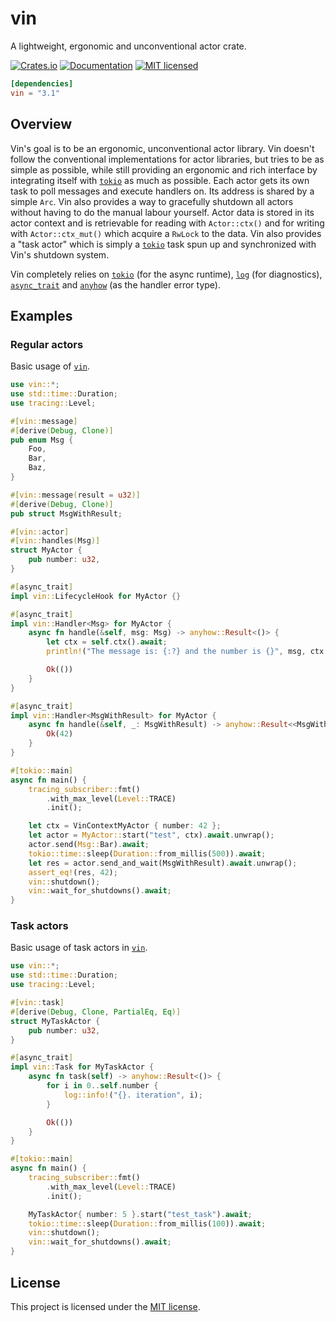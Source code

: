 # vin
A lightweight, ergonomic and unconventional actor crate.

[![Crates.io][crates-badge]][crates-url] [![Documentation][docs-badge]][docs-url] [![MIT licensed][mit-badge]][mit-url]

[crates-badge]: https://img.shields.io/crates/d/vin
[crates-url]: https://crates.io/crates/vin
[docs-badge]: https://img.shields.io/docsrs/vin
[docs-url]: https://docs.rs/vin
[mit-badge]: https://img.shields.io/badge/license-MIT-blue.svg
[mit-url]: LICENSE

```toml
[dependencies]
vin = "3.1"
```

## Overview

Vin's goal is to be an ergonomic, unconventional actor library. Vin doesn't follow the conventional implementations for actor libraries, but tries to be as simple as possible, while still providing an ergonomic and rich interface by integrating itself with [`tokio`](https://github.com/tokio-rs/tokio) as much as possible. Each actor gets its own task to poll messages and execute handlers on. Its address is shared by a simple `Arc`. Vin also provides a way to gracefully shutdown all actors without having to do the manual labour yourself. Actor data is stored in its actor context and is retrievable for reading with `Actor::ctx()` and for writing with `Actor::ctx_mut()` which acquire a `RwLock` to the data. Vin also provides a "task actor" which is simply a [`tokio`](https://github.com/tokio-rs/tokio) task spun up and synchronized with Vin's shutdown system.

Vin completely relies on [`tokio`](https://github.com/tokio-rs/tokio) (for the async runtime), [`log`](https://github.com/rust-lang/log) (for diagnostics), [`async_trait`](https://github.com/dtolnay/async-trait) and [`anyhow`](https://github.com/dtolnay/anyhow) (as the handler error type).

## Examples

### Regular actors
Basic usage of [`vin`](https://github.com/mscofield0/vin).

```rust
use vin::*;
use std::time::Duration;
use tracing::Level;

#[vin::message]
#[derive(Debug, Clone)]
pub enum Msg {
    Foo,
    Bar,
    Baz,
}

#[vin::message(result = u32)]
#[derive(Debug, Clone)]
pub struct MsgWithResult;

#[vin::actor]
#[vin::handles(Msg)]
struct MyActor {
    pub number: u32,
}

#[async_trait]
impl vin::LifecycleHook for MyActor {}

#[async_trait]
impl vin::Handler<Msg> for MyActor {
    async fn handle(&self, msg: Msg) -> anyhow::Result<()> {
        let ctx = self.ctx().await;
        println!("The message is: {:?} and the number is {}", msg, ctx.number);

        Ok(())
    }
}

#[async_trait]
impl vin::Handler<MsgWithResult> for MyActor {
    async fn handle(&self, _: MsgWithResult) -> anyhow::Result<<MsgWithResult as Message>::Result> {
        Ok(42)
    }
}

#[tokio::main]
async fn main() {
    tracing_subscriber::fmt()
        .with_max_level(Level::TRACE)
        .init();

    let ctx = VinContextMyActor { number: 42 };
    let actor = MyActor::start("test", ctx).await.unwrap();
    actor.send(Msg::Bar).await;
    tokio::time::sleep(Duration::from_millis(500)).await;
    let res = actor.send_and_wait(MsgWithResult).await.unwrap();
    assert_eq!(res, 42);
    vin::shutdown();
    vin::wait_for_shutdowns().await;
}
```

### Task actors
Basic usage of task actors in [`vin`](https://github.com/mscofield0/vin).

```rust
use vin::*;
use std::time::Duration;
use tracing::Level;

#[vin::task]
#[derive(Debug, Clone, PartialEq, Eq)]
struct MyTaskActor {
    pub number: u32,
}

#[async_trait]
impl vin::Task for MyTaskActor {
    async fn task(self) -> anyhow::Result<()> {
        for i in 0..self.number {
            log::info!("{}. iteration", i);
        }

        Ok(())
    }
}

#[tokio::main]
async fn main() {
    tracing_subscriber::fmt()
        .with_max_level(Level::TRACE)
        .init();

    MyTaskActor{ number: 5 }.start("test_task").await;
    tokio::time::sleep(Duration::from_millis(100)).await;
    vin::shutdown();
    vin::wait_for_shutdowns().await;
}
```

## License

This project is licensed under the [MIT license](https://github.com/mscofield0/vin/blob/master/LICENSE).
